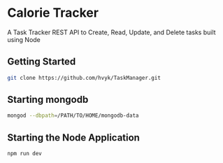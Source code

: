 


# Calorie Tracker

A Task Tracker REST API to Create, Read, Update, and Delete tasks built using Node

## Getting Started

```bash
git clone https://github.com/hvyk/TaskManager.git
```

## Starting mongodb

```bash
mongod --dbpath=/PATH/TO/HOME/mongodb-data
```

## Starting the Node Application

```bash
npm run dev
```
